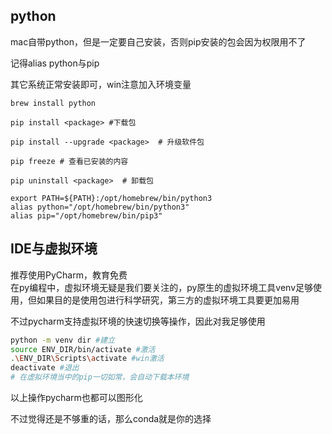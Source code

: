 ## python
mac自带python，但是一定要自己安装，否则pip安装的包会因为权限用不了

记得alias python与pip

其它系统正常安装即可，win注意加入环境变量
```shell
brew install python

pip install <package> #下载包

pip install --upgrade <package>  # 升级软件包

pip freeze # 查看已安装的内容

pip uninstall <package>  # 卸载包

export PATH=${PATH}:/opt/homebrew/bin/python3
alias python="/opt/homebrew/bin/python3"
alias pip="/opt/homebrew/bin/pip3"

```
## IDE与虚拟环境
推荐使用PyCharm，教育免费  
在py编程中，虚拟环境无疑是我们要关注的，py原生的虚拟环境工具venv足够使用，但如果目的是使用包进行科学研究，第三方的虚拟环境工具要更加易用

不过pycharm支持虚拟环境的快速切换等操作，因此对我足够使用
```bash
python -m venv dir #建立
source ENV_DIR/bin/activate #激活
.\ENV_DIR\Scripts\activate #win激活
deactivate #退出
# 在虚拟环境当中的pip一切如常，会自动下载本环境
```
以上操作pycharm也都可以图形化

不过觉得还是不够重的话，那么conda就是你的选择
